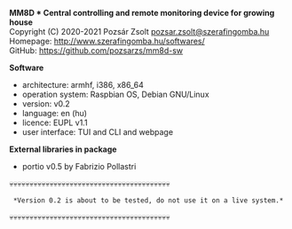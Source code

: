 **MM8D * Central controlling and remote monitoring device for growing house**  
Copyright (C) 2020-2021 Pozsár Zsolt <pozsar.zsolt@szerafingomba.hu>  
Homepage: <http://www.szerafingomba.hu/softwares/>  
GitHub: <https://github.com/pozsarzs/mm8d-sw>

**Software**

 - architecture:       armhf, i386, x86_64
 - operation system:   Raspbian OS, Debian GNU/Linux
 - version:            v0.2
 - language:           en (hu)
 - licence:            EUPL v1.1
 - user interface:     TUI and CLI and webpage

**External libraries in package**

 - portio v0.5 by Fabrizio Pollastri

💀💀💀💀💀💀💀💀💀💀💀💀💀💀💀💀💀💀💀💀💀💀💀💀💀💀💀💀💀💀💀💀💀💀💀💀💀💀💀💀

     *Version 0.2 is about to be tested, do not use it on a live system.*

💀💀💀💀💀💀💀💀💀💀💀💀💀💀💀💀💀💀💀💀💀💀💀💀💀💀💀💀💀💀💀💀💀💀💀💀💀💀💀💀
